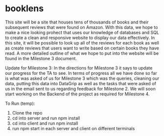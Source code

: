 # booklens

This site will be a site that houses tens of thousands of books and their subsequent reviews that were found on Amazon. With this data, we hope to make a nice looking prohect that uses our knowledge of databases and SQL to create a clean and responsive website to display our data effectively. In this site, it will be possible to look up all of the reviews for each book as well as create reviews that users want to write based on certain books they have read. A more detailed outline of what we hope to put into the website will be found in the Milestone 3 document. 


Update for Milestone 3: In the directions for Milestone 3 it says to update our progress for the TA to see. In terms of progress all we have done so far is what was asked of us for Milestone 3 which was the queries, cleaning our data, putting this data into DataGrip as well as the tasks that were asked of us in the email sent to us regarding feedback for Milestone 2. We will soon start working on the Backend of the project as required for Milestone 4.

To Run (temp):

1) Clone the repo
2) cd into server and run npm install
3) cd into client and run npm install
4) run npm start in each server and client on different terminals
